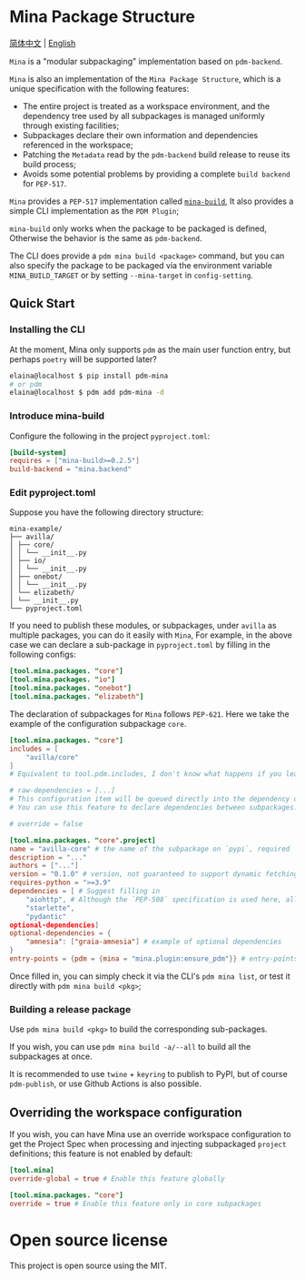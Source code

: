 # Mina Package Structure

[简体中文](README.md) | [English](README.en.md)

`Mina` is a "modular subpackaging" implementation based on `pdm-backend`.

`Mina` is also an implementation of the `Mina Package Structure`, which is a unique specification with the following features:

 - The entire project is treated as a workspace environment, and the dependency tree used by all subpackages is managed uniformly through existing facilities;
 - Subpackages declare their own information and dependencies referenced in the workspace;
 - Patching the `Metadata` read by the `pdm-backend` build release to reuse its build process;
 - Avoids some potential problems by providing a complete `build backend` for `PEP-517`.

`Mina` provides a `PEP-517` implementation called [`mina-build`](https://pypi.org/project/mina-build/),
It also provides a simple CLI implementation as the `PDM Plugin`;

`mina-build` only works when the package to be packaged is defined, Otherwise the behavior is the same as `pdm-backend`.

The CLI does provide a `pdm mina build <package>` command,
but you can also specify the package to be packaged via the environment variable `MINA_BUILD_TARGET` or by setting `--mina-target` in `config-setting`.

## Quick Start

### Installing the CLI

At the moment, Mina only supports `pdm` as the main user function entry, but perhaps `poetry` will be supported later?

```bash
elaina@localhost $ pip install pdm-mina
# or pdm
elaina@localhost $ pdm add pdm-mina -d
```

### Introduce mina-build

Configure the following in the project `pyproject.toml`:

```toml
[build-system]
requires = ["mina-build>=0.2.5"]
build-backend = "mina.backend"
```

### Edit pyproject.toml

Suppose you have the following directory structure:

```
mina-example/
├── avilla/
│ ├── core/
│ │ └── __init__.py
│ ├── io/
│ │ └── __init__.py
│ ├── onebot/
│ │ └── __init__.py
│ └── elizabeth/
│ └── __init__.py
└── pyproject.toml
```

If you need to publish these modules, or subpackages, under `avilla` as multiple packages, you can do it easily with `Mina`,
For example, in the above case we can declare a sub-package in `pyproject.toml` by filling in the following configs:

```toml
[tool.mina.packages. "core"]
[tool.mina.packages. "io"]
[tool.mina.packages. "onebot"]
[tool.mina.packages. "elizabeth"]
```

The declaration of subpackages for `Mina` follows `PEP-621`.
Here we take the example of the configuration subpackage `core`.

```toml
[tool.mina.packages. "core"]
includes = [
    "avilla/core"
]
# Equivalent to tool.pdm.includes, I don't know what happens if you leave it out, it's probably just the normal case - packing the module that name refers to.

# raw-dependencies = [...]
# This configuration item will be queued directly into the dependency declaration after project.dependencies has been processed.
# You can use this feature to declare dependencies between subpackages.

# override = false

[tool.mina.packages. "core".project]
name = "avilla-core" # the name of the subpackage on `pypi`, required
description = "..."
authors = ["..."]
version = "0.1.0" # version, not guaranteed to support dynamic fetching (as I haven't used it or tried it)
requires-python = ">=3.9"
dependencies = [ # Suggest filling in
    "aiohttp", # Although the `PEP-508` specification is used here, all packages will be redirected to the same name in project.dependencies.
    "starlette",
    "pydantic"
optional-dependencies]
optional-dependencies = {
    "amnesia": ["graia-amnesia"] # example of optional dependencies
}
entry-points = {pdm = {mina = "mina.plugin:ensure_pdm"}} # entry-points declaration method
```

Once filled in, you can simply check it via the CLI's `pdm mina list`, or test it directly with `pdm mina build <pkg>`;

### Building a release package

Use `pdm mina build <pkg>` to build the corresponding sub-packages.

If you wish, you can use `pdm mina build -a/--all` to build all the subpackages at once.

It is recommended to use `twine` + `keyring` to publish to PyPI, but of course `pdm-publish`, or use Github Actions is also possible.

## Overriding the workspace configuration

If you wish, you can have Mina use an override workspace configuration to get the Project Spec when processing and injecting subpackaged `project` definitions; this feature is not enabled by default:

```toml
[tool.mina]
override-global = true # Enable this feature globally

[tool.mina.packages. "core"]
override = true # Enable this feature only in core subpackages
```

# Open source license

This project is open source using the MIT.

